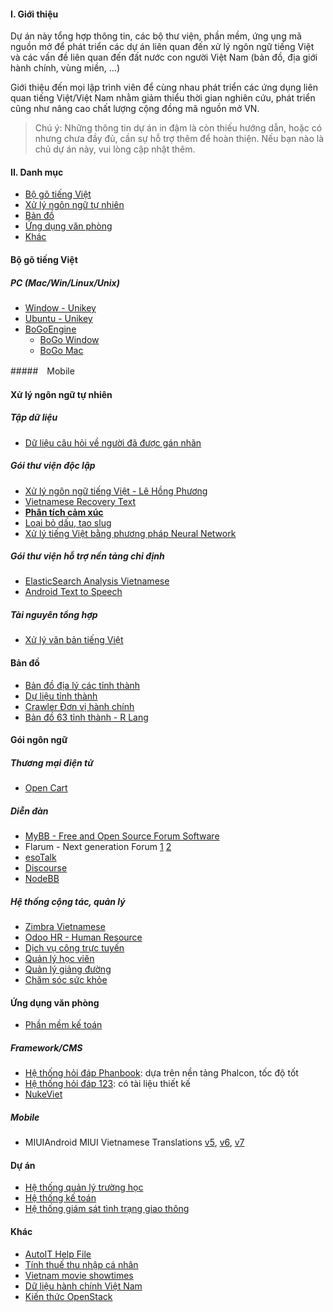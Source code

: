 #### I. Giới thiệu

Dự án này tổng hợp thông tin, các bộ thư viện, phần mềm, ứng ụng mã nguồn mở để phát triển các dự án liên quan đến xử lý ngôn ngữ tiếng Việt và các vấn đề liên quan đến đất nước con người Việt Nam (bản đồ, địa giới hành chính, vùng miền, ...)

Giới thiệu đến mọi lập trình viên để cùng nhau phát triển các ứng dụng liên quan tiếng Việt/Việt Nam nhằm giảm thiểu thời gian nghiên cứu, phát triển cũng như nâng cao chất lượng cộng đồng mã nguồn mở VN.
>Chú ý:
>Những thông tin dự án in đậm là còn thiếu hướng dẫn, hoặc có nhưng chưa đầy đủ, cần sự hỗ trợ thêm để hoàn thiện. Nếu bạn nào là chủ dự án này, vui lòng cập nhật thêm.


#### II. Danh mục 
- [Bộ gõ tiếng Việt](#bộ-gõ-tiếng-việt)
- [Xử lý ngôn ngữ tự nhiên](#xử-lý-ngôn-ngữ-tự-nhiên)
- [Bản đồ](#bản-đồ)
- [Ứng dụng văn phòng](#ứng-dụng-văn-phòng)
- [Khác](#khác)

#### Bộ gõ tiếng Việt

##### PC (Mac/Win/Linux/Unix)
- [Window - Unikey](http://sourceforge.net/projects/unikey/)
- [Ubuntu - Unikey](https://code.google.com/p/scim-unikey/)
- [BoGoEngine](https://github.com/BoGoEngine)
    + [BoGo Window](https://github.com/BoGoEngine/bogo-win)
    + [BoGo Mac](https://github.com/BoGoEngine/bogo-osx)

#####　Mobile

#### Xử lý ngôn ngữ tự nhiên

##### Tập dữ liệu
- [Dữ liệu câu hỏi về người đã được gán nhãn](https://github.com/lupanh/Vietnamese-Person-Questions-Dataset)

##### Gói thư viện độc lập
- [Xử lý ngôn ngữ tiếng Việt - Lê Hồng Phương](https://github.com/TamedTornado/vn-nlp-libraries)
- [Vietnamese Recovery Text](https://github.com/tuandnvn/vietnamese-text-recovery)
- [__Phân tích cảm xúc__](https://github.com/duyetdev/islab-phantichcamxuc)
- [Loại bỏ dấu, tạo slug](https://github.com/wp-plugins/vietnamese-slug)
- [Xử lý tiếng Việt bằng phương pháp Neural Network](https://github.com/pth1993/NNVLP)

##### Gói thư viện hỗ trợ nền tảng chỉ định
- [ElasticSearch Analysis Vietnamese](https://github.com/duydo/elasticsearch-analysis-vietnamese)
- [Android Text to Speech](https://github.com/NguyenMinhTri/android-vietnamese-text-to-speech)

##### Tài nguyên tổng hợp
- [Xử lý văn bản tiếng Việt](http://vlsp.vietlp.org:8080/demo/?page=home)


#### Bản đồ

- [Bản đồ địa lý các tỉnh thành](https://github.com/vuquochuy/Vietnam-Provinces-Map)
- [Dự liệu tỉnh thành](https://github.com/nganhtuan63/Vietnam-Provinces-and-Cities-Database/blob/master/vietnam_provinces_cities.php)
- [Crawler Đơn vị hành chính](https://github.com/vantrieuou/vietnam-administrative-units)
- [Bản đồ 63 tỉnh thành - R Lang](https://github.com/manhtai/r-vietnam-map)

#### Gói ngôn ngữ
##### Thương mại điện tử
- [Open Cart](https://github.com/fanha99/opencart_vietnamese)

##### Diễn đàn
- [MyBB - Free and Open Source Forum Software](https://github.com/XTDV/mybb_vietnamese)
- Flarum - Next generation Forum [1](https://github.com/duyetdev/flarum-vietnamese-extension) [2](https://github.com/laptrinhphp/flarum-vietnamese)
- [esoTalk](https://github.com/laptrinhphp/esotalk-vietnam-translate)
- [Discourse](https://github.com/kelvinlee93/discourse-vietnamese-locale)
- [NodeBB](https://github.com/NodeBB/nodebb-vietnamese)

##### Hệ thống cộng tác, quản lý
- [Zimbra Vietnamese](https://github.com/EmailConsortium/zimbra-vietnamese)
- [Odoo HR - Human Resource](https://github.com/leotran/Odoo-Vietnam-HR)
- [Dịch vụ công trực tuyến](https://github.com/VietOpenCPS/opencps)
- [Quản lý học viên](https://github.com/chidokun/QuanLyHocVien)
- [Quản lý giảng đường](https://github.com/checkraiser/qlgd)
- [Chăm sóc sức khỏe](https://github.com/huysinh72/HealthCare)

#### Ứng dụng văn phòng
- [Phần mềm kế toán](https://github.com/Openroadvietnam/openaccounting)

##### Framework/CMS
- [Hệ thống hỏi đáp Phanbook](http://phanbook.com/en/): dựa trên nền tảng Phalcon, tốc độ tốt
- [Hệ thống hỏi đáp 123](https://github.com/sang89vh/123hoidap.vn/tree/master/zend1): có tài liệu thiết kế
- [NukeViet](https://github.com/nukeviet/nukeviet)

##### Mobile
- MIUIAndroid MIUI Vietnamese Translations [v5](https://github.com/HoangTuBot/MA-xml-v5-vietnam), [v6](https://github.com/HoangTuBot/MA-xml-MIUI6-Phone-Vietnam), [v7](https://github.com/Belmont-Gabriel/MA-XML-MIUI7-Vietnamese)

#### Dự án
- [Hệ thống quản lý trường học](https://github.com/tranvictor/truongnha)
- [Hệ thống kế toán](https://github.com/LinxHQ/linxbooks)
- [Hệ thống giám sát tình trạng giao thông](https://github.com/lupanh/VNTransportationMonitoring)


#### Khác
- [AutoIT Help File](https://github.com/AutoIT-VN/HelpFile-Vietnamese)
- [Tính thuế thu nhập cá nhân](https://github.com/LinhNguyenNu/VietnamIncomeTax)
- [Vietnam movie showtimes](https://github.com/trungdq88/movie-showtimes)
- [Dữ liệu hành chính Việt Nam](https://github.com/VHMIS/VNOpenData)
- [Kiến thức OpenStack](https://github.com/vietstacker/texbook-openstack-VN)
